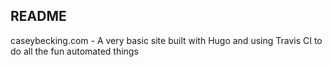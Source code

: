 ## README

caseybecking.com - A very basic site built with Hugo and using Travis CI to do all the fun automated things
